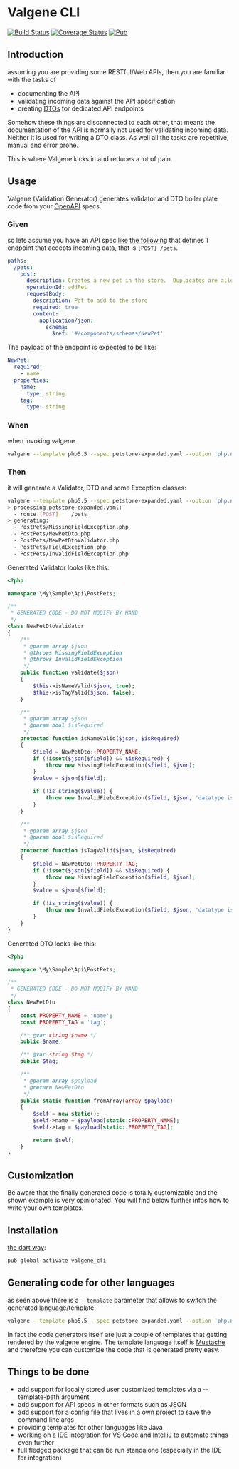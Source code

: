 # Valgene CLI

[![Build Status](https://travis-ci.org/valgene/valgene-cli.svg?branch=master)](https://travis-ci.org/valgene/valgene-cli#)
[![Coverage Status](https://coveralls.io/repos/github/valgene/valgene-cli/badge.svg?branch=master)](https://coveralls.io/github/valgene/valgene-cli?branch=master)
[![Pub](https://img.shields.io/pub/v/valgene_cli.svg)](https://pub.dartlang.org/packages/valgene_cli)

## Introduction

assuming you are providing some RESTful/Web APIs, then you are familiar with the tasks of 

 - documenting the API
 - validating incoming data against the API specification
 - creating [DTOs](https://martinfowler.com/eaaCatalog/dataTransferObject.html) for dedicated API endpoints
 
Somehow these things are disconnected to each other, that means the documentation of the API is normally not used 
for validating incoming data. Neither it is used for writing a DTO class. As well all the tasks are repetitive, 
manual and error prone.

This is where Valgene kicks in and reduces a lot of pain.

## Usage

Valgene (Validation Generator) generates validator and DTO boiler plate code from 
 your [OpenAPI](https://github.com/OAI/OpenAPI-Specification/blob/master/versions/3.0.0.md) specs.

### Given
 
so lets assume you have an API spec [like the following](https://raw.githubusercontent.com/OAI/OpenAPI-Specification/master/examples/v3.0/petstore-expanded.yaml) 
that defines 1 endpoint that accepts incoming data, that is `[POST] /pets`.
```yaml
paths:
  /pets:
    post:
      description: Creates a new pet in the store.  Duplicates are allowed
      operationId: addPet
      requestBody:
        description: Pet to add to the store
        required: true
        content:
          application/json:
            schema:
              $ref: '#/components/schemas/NewPet'
```

The payload of the endpoint is expected to be like:
```yaml
NewPet:
  required:
    - name  
  properties:
    name:
      type: string
    tag:
      type: string    
```

### When

when invoking valgene  
```bash
valgene --template php5.5 --spec petstore-expanded.yaml --option 'php.namespace:\My\PetStore\Api'
```

### Then

it will generate a Validator, DTO and some Exception classes:

```bash
valgene --template php5.5 --spec petstore-expanded.yaml --option 'php.namespace:\My\PetStore\Api'
> processing petstore-expanded.yaml:
  - route [POST]    /pets
> generating:
  - PostPets/MissingFieldException.php
  - PostPets/NewPetDto.php
  - PostPets/NewPetDtoValidator.php
  - PostPets/FieldException.php
  - PostPets/InvalidFieldException.php
```

Generated Validator looks like this:
```php
<?php

namespace \My\Sample\Api\PostPets;

/**
 * GENERATED CODE - DO NOT MODIFY BY HAND
 */
class NewPetDtoValidator
{
    /**
     * @param array $json
     * @throws MissingFieldException
     * @throws InvalidFieldException
     */
    public function validate($json)
    {
        $this->isNameValid($json, true);
        $this->isTagValid($json, false);
    }

    /**
     * @param array $json
     * @param bool $isRequired
     */
    protected function isNameValid($json, $isRequired)
    {
        $field = NewPetDto::PROPERTY_NAME;
        if (!isset($json[$field]) && $isRequired) {
            throw new MissingFieldException($field, $json);
        }
        $value = $json[$field];

        if (!is_string($value)) {
            throw new InvalidFieldException($field, $json, 'datatype is not string');
        }
    }

    /**
     * @param array $json
     * @param bool $isRequired
     */
    protected function isTagValid($json, $isRequired)
    {
        $field = NewPetDto::PROPERTY_TAG;
        if (!isset($json[$field]) && $isRequired) {
            throw new MissingFieldException($field, $json);
        }
        $value = $json[$field];

        if (!is_string($value)) {
            throw new InvalidFieldException($field, $json, 'datatype is not string');
        }
    }
}
```

Generated DTO looks like this:

```php
<?php

namespace \My\Sample\Api\PostPets;

/**
 * GENERATED CODE - DO NOT MODIFY BY HAND
 */
class NewPetDto
{
    const PROPERTY_NAME = 'name';
    const PROPERTY_TAG = 'tag';

    /** @var string $name */
    public $name;

    /** @var string $tag */
    public $tag;

    /**
     * @param array $payload
     * @return NewPetDto
     */
    public static function fromArray(array $payload)
    {
        $self = new static();
        $self->name = $payload[static::PROPERTY_NAME];
        $self->tag = $payload[static::PROPERTY_TAG];

        return $self;
    }
}
```

## Customization

Be aware that the finally generated code is totally customizable and the shown example is very opinionated.
You will find below further infos how to write your own templates. 

## Installation

[the dart way](https://www.dartlang.org/tools/pub/cmd/pub-global#activating-a-package-on-your-local-machine):
```bash
pub global activate valgene_cli
```

## Generating code for other languages

as seen above there is a `--template` parameter that allows to switch the generated language/template.
```bash
valgene --template php5.5 --spec petstore-expanded.yaml --option 'php.namespace:\My\PetStore\Api'
```

In fact the code generators itself are just a couple of templates that getting rendered by the valgene engine.
The template language itself is [Mustache](https://mustache.github.io/) 
and therefore you can customize the code that is generated pretty easy.

## Things to be done

 - add support for locally stored user customized templates via a --template-path argument
 - add support for API specs in other formats such as JSON
 - add support for a config file that lives in a own project to save the command line args
 - providing templates for other languages like Java
 - working on a IDE integration for VS Code and IntelliJ to automate things even further
 - full fledged package that can be run standalone (especially in the IDE for integration)

